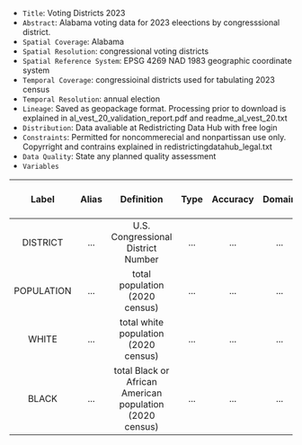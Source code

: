 - `Title`: Voting Districts 2023
- `Abstract`: Alabama voting data for 2023 eleections by congresssional district.
- `Spatial Coverage`: Alabama
- `Spatial Resolution`: congressional voting districts
- `Spatial Reference System`: EPSG 4269 NAD 1983 geographic coordinate system
- `Temporal Coverage`: congressioinal districts used for tabulating 2023 census
- `Temporal Resolution`: annual election
- `Lineage`: Saved as geopackage format. Processing prior to download is explained in al_vest_20_validation_report.pdf and readme_al_vest_20.txt
- `Distribution`: Data avaliable at Redistricting Data Hub with free login
- `Constraints`: Permitted for noncommerecial and nonpartissan use only. Copyrright and contrains explained in redistrictingdatahub_legal.txt
- `Data Quality`: State any planned quality assessment
- `Variables`

| Label | Alias | Definition | Type | Accuracy | Domain | Missing Data Value(s) | Missing Data Frequency |
| :--: | :--: | :--: | :--: | :--: | :--: | :--: | :--: |
| DISTRICT | ... | U.S. Congressional District Number | ... | ... | ... | ... | ... |
| POPULATION | ... | total population (2020 census) | ... | ... | ... | ... | ... |
| WHITE | ... | total white population (2020 census) | ... | ... | ... | ... | ... |
| BLACK | ... | total Black or African American population (2020 census) | ... | ... | ... | ... | ... |